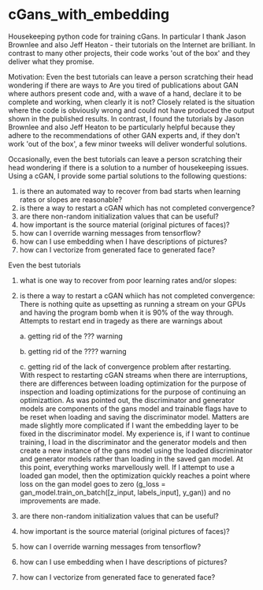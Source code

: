 # cGans_with_embedding
Housekeeping python code for training cGans.  In particular I thank Jason Brownlee and also Jeff Heaton - their tutorials on the Internet are brilliant.  In contrast to many other projects, their code works 'out of the box' and they deliver what they promise.  

Motivation:
Even the best tutorials can leave a person scratching their head wondering if there are ways to 
Are you tired of publications about GAN where authors present code and, with a wave of a hand, declare it to be complete and working, when clearly it is not?  Closely related is the situation where the code is obviously wrong and could not have produced the output shown in the published results.  In contrast, I found the tutorials by Jason Brownlee and also Jeff Heaton to be particularly helpful because they adhere to the recommendations of other GAN experts and, if they don't work 'out of the box', a few minor tweeks will deliver wonderful solutions.  

Occasionally, even the best tutorials can leave a person scratching their head wondering if there is a solution to a number of housekeeping issues.  Using a cGAN, I provide some partial solutions to the following questions:

  1.  is there an automated way to recover from bad starts when learning rates or slopes are reasonable?
  2.  is there a way to restart a cGAN which has not completed convergence?
  3.  are there non-random initialization values that can be useful?
  4.  how important is the source material (original pictures of faces)?
  5.  how can I override warning messages from tensorflow?
  6.  how can I use embedding when I have descriptions of pictures?
  7.  how can I vectorize from generated face to generated face?

Even the best tutorials 

1.  what is one way to recover from poor learning rates and/or slopes:

2.  is there a way to restart a cGAN whiich has not completed convergence:
      There is nothing quite as upsetting as running a stream on your GPUs and having the program bomb when it is 90% of the way through.  Attempts to restart end in tragedy as there are warnings about 
      
      a. getting rid of the ???  warning
      
      b. getting rid of the ????  warning
      
      c. getting rid of the lack of convergence problem after restarting.  
With respect to restarting cGAN streams when there are interruptions, there are differences between loading optimization for the purpose of inspection and loading optimizations for the purpose of continuing an optimizattion.  As was pointed out, the discriminator and generator models are components of the gans model and trainable flags have to be reset when loading and saving the discriminator model.  Matters are made slightly more complicated if I want the embedding layer to be fixed in the discriminator model.  My experience is, if I want to continue training, I load in the discriminator and the generator models and then create a new instance of the gans model using the loaded discriminator and generator models rather than loading in the saved gan model.  At this point, everything works marvellously well.  If I attempt to use a loaded gan model, then the optimization quickly reaches a point where loss on the gan model goes to zero (g_loss = gan_model.train_on_batch([z_input, labels_input], y_gan)) and no improvements are made.    

3.  are there non-random initialization values that can be useful?
4.  how important is the source material (original pictures of faces)?
5.  how can I override warning messages from tensorflow?
6.  how can I use embedding when I have descriptions of pictures?
7.  how can I vectorize from generated face to generated face?
